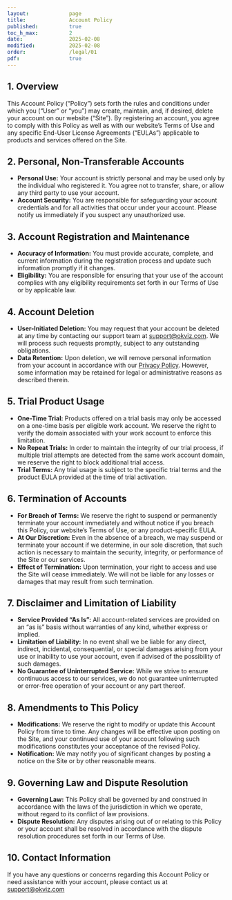 ```yaml
---
layout:             page
title:              Account Policy
published:          true
toc_h_max:          2
date:               2025-02-08
modified:           2025-02-08
order:              /legal/01
pdf:                true
---
```


## 1. Overview

This Account Policy (“Policy”) sets forth the rules and conditions under which you (“User” or “you”) may create, maintain, and, if desired, delete your account on our website (“Site”). By registering an account, you agree to comply with this Policy as well as with our website’s Terms of Use and any specific End-User License Agreements (“EULAs”) applicable to products and services offered on the Site.


## 2. Personal, Non-Transferable Accounts

- **Personal Use:** Your account is strictly personal and may be used only by the individual who registered it. You agree not to transfer, share, or allow any third party to use your account.
- **Account Security:** You are responsible for safeguarding your account credentials and for all activities that occur under your account. Please notify us immediately if you suspect any unauthorized use.


## 3. Account Registration and Maintenance

- **Accuracy of Information:** You must provide accurate, complete, and current information during the registration process and update such information promptly if it changes.
- **Eligibility:** You are responsible for ensuring that your use of the account complies with any eligibility requirements set forth in our Terms of Use or by applicable law.


## 4. Account Deletion

- **User-Initiated Deletion:** You may request that your account be deleted at any time by contacting our support team at [support@okviz.com](mailto:support@okviz.com?subject=Delete%20Account). We will process such requests promptly, subject to any outstanding obligations.
- **Data Retention:** Upon deletion, we will remove personal information from your account in accordance with our [Privacy Policy](./privacy.md). However, some information may be retained for legal or administrative reasons as described therein.


## 5. Trial Product Usage

- **One-Time Trial:** Products offered on a trial basis may only be accessed on a one-time basis per eligible work account. We reserve the right to verify the domain associated with your work account to enforce this limitation.
- **No Repeat Trials:** In order to maintain the integrity of our trial process, if multiple trial attempts are detected from the same work account domain, we reserve the right to block additional trial access.
- **Trial Terms:** Any trial usage is subject to the specific trial terms and the product EULA provided at the time of trial activation.


## 6. Termination of Accounts

- **For Breach of Terms:** We reserve the right to suspend or permanently terminate your account immediately and without notice if you breach this Policy, our website’s Terms of Use, or any product-specific EULA.
- **At Our Discretion:** Even in the absence of a breach, we may suspend or terminate your account if we determine, in our sole discretion, that such action is necessary to maintain the security, integrity, or performance of the Site or our services.
- **Effect of Termination:** Upon termination, your right to access and use the Site will cease immediately. We will not be liable for any losses or damages that may result from such termination.


## 7. Disclaimer and Limitation of Liability

- **Service Provided “As Is”:** All account-related services are provided on an “as is” basis without warranties of any kind, whether express or implied.
- **Limitation of Liability:** In no event shall we be liable for any direct, indirect, incidental, consequential, or special damages arising from your use or inability to use your account, even if advised of the possibility of such damages.
- **No Guarantee of Uninterrupted Service:** While we strive to ensure continuous access to our services, we do not guarantee uninterrupted or error-free operation of your account or any part thereof.


## 8. Amendments to This Policy

- **Modifications:** We reserve the right to modify or update this Account Policy from time to time. Any changes will be effective upon posting on the Site, and your continued use of your account following such modifications constitutes your acceptance of the revised Policy.
- **Notification:** We may notify you of significant changes by posting a notice on the Site or by other reasonable means.


## 9. Governing Law and Dispute Resolution

- **Governing Law:** This Policy shall be governed by and construed in accordance with the laws of the jurisdiction in which we operate, without regard to its conflict of law provisions.
- **Dispute Resolution:** Any disputes arising out of or relating to this Policy or your account shall be resolved in accordance with the dispute resolution procedures set forth in our Terms of Use.


## 10. Contact Information

If you have any questions or concerns regarding this Account Policy or need assistance with your account, please contact us at [support@okviz.com](mailto:support@okviz.com?Account%20Policy) 